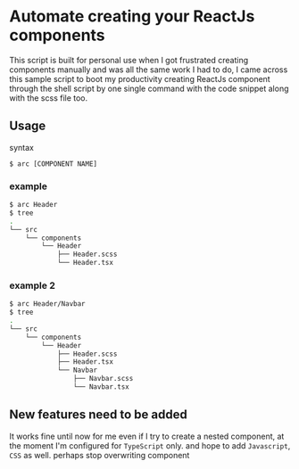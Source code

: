 # Automate creating your ReactJs components

This script is built for personal use when I got frustrated creating components manually and was all the same work I had to do, I came across this sample script to boot my productivity creating ReactJs component through the shell script by one single command with the code snippet along with the scss file too.

## Usage
syntax
```shell
$ arc [COMPONENT NAME]
```
### example
```bash
$ arc Header
$ tree
.
└── src
    └── components
        └── Header
            ├── Header.scss
            └── Header.tsx
```

### example 2
```bash
$ arc Header/Navbar
$ tree
.
└── src
    └── components
        └── Header
            ├── Header.scss
            ├── Header.tsx
            └── Navbar
                ├── Navbar.scss
                └── Navbar.tsx

```


## New features need to be added
It works fine until now for me even if I try to create a nested component, at the moment I'm configured for `TypeScript` only. and hope to add `Javascript`, `CSS` as well. perhaps stop overwriting component
